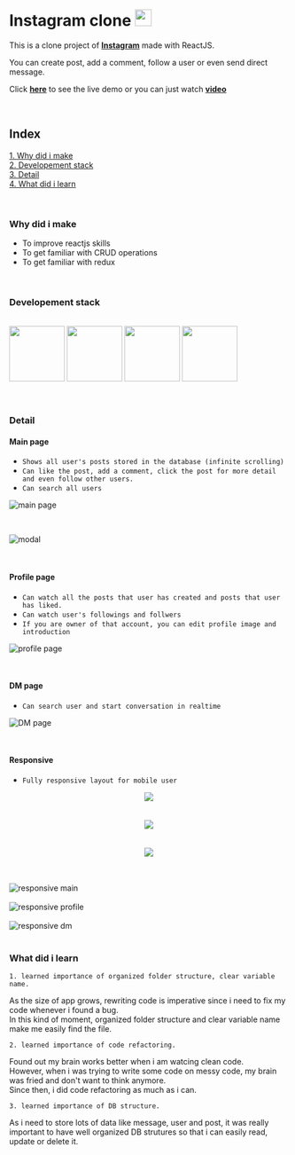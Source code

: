 # **Instagram clone** <img src="https://upload.wikimedia.org/wikipedia/commons/thumb/e/e7/Instagram_logo_2016.svg/1200px-Instagram_logo_2016.svg.png" width="30">

This is a clone project of [**Instagram**](https://instagram.com) made with ReactJS.

You can create post, add a comment, follow a user or even send direct message.

Click [**here**](https://instagram-clone-c3621.web.app/) to see the live demo or you can just watch [**video**](https://www.linkedin.com/posts/dh-kim-733227200_reactjs-instagram-linkedin-activity-6759438400706764800-bNwH)

<br/>

## Index

[1. Why did i make](#Why-did-i-make)  
[2. Developement stack](#Developement-stack)  
[3. Detail](#Detail)  
[4. What did i learn](#What-did-i-learn)

<br/>

### **Why did i make**

- To improve reactjs skills
- To get familiar with CRUD operations
- To get familiar with redux

<br/>

### **Developement stack**

<br/>

<div>
<img src="https://www.acwebdev.tech/static/media/react-icon.52610ecf.png" width="100">
<img src="https://www.acwebdev.tech/static/media/redux-icon.b3b939c6.png" width="100">
<img src="https://encrypted-tbn0.gstatic.com/images?q=tbn:ANd9GcQbdjy4HpplGW-RqVYTAB5dEZ18l4jdj07HcA&usqp=CAU" width="100">
<img src="https://www.acwebdev.tech/static/media/firebase-icon.8896e25c.png" width="100">
</div>

<br/>
<br/>

### **Detail**

#### **Main page**

- `Shows all user's posts stored in the database (infinite scrolling)`
- `Can like the post, add a comment, click the post for more detail and even follow other users.`
- `Can search all users`

![main page](src/readme/chrome_lbku2Ez2B5.png)

<br/>

![modal](src/readme/chrome_PzbQGseM3u.png)

<br/>

#### **Profile page**

- `Can watch all the posts that user has created and posts that user has liked.`
- `Can watch user's followings and follwers`
- `If you are owner of that account, you can edit profile image and introduction`

![profile page](src/readme/chrome_4aucYOEYsu.png)

<br/>

#### **DM page**

- `Can search user and start conversation in realtime`

![DM page](src/readme/chrome_2dGBqYMLRC.png)

<br/>

#### **Responsive**

- `Fully responsive layout for mobile user`

<center>
 <img src="src/readme/chrome_9VMyuV31PM.png" />
</center>
 <br/>
 <br/>
 <center>
 <img src="src/readme/chrome_6afXqSTh3z.png" />
 </center>
 <br/>
 <br/>
 <center>
 <img src="src/readme/chrome_qZ973cfUVY.png" />
 </center>
 <br/>
 <br/>





![responsive main](src/readme/chrome_9VMyuV31PM.png)
<br/>
<br/>
![responsive profile](src/readme/chrome_6afXqSTh3z.png)
<br/>
<br/>
![responsive dm](src/readme/chrome_qZ973cfUVY.png)
<br/>
<br/>

### **What did i learn**

`1. learned importance of organized folder structure, clear variable name.`

As the size of app grows, rewriting code is imperative since i need to fix my code whenever i found a bug.  
 In this kind of moment, organized folder structure and clear variable name make me easily find the file.

`2. learned importance of code refactoring.`

Found out my brain works better when i am watcing clean code.  
 However, when i was trying to write some code on messy code, my brain was fried and don't want to think anymore.  
 Since then, i did code refactoring as much as i can.

`3. learned importance of DB structure.`

As i need to store lots of data like message, user and post, it was really important to have well organized DB strutures so that i can easily read, update or delete it.
